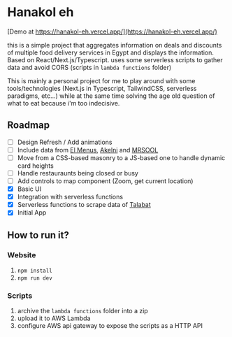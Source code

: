 # Hanakol eh

[Demo at https://hanakol-eh.vercel.app/](https://hanakol-eh.vercel.app/)

this is a simple project that aggregates information on deals and discounts of multiple food delivery services in Egypt and displays the information. Based on React/Next.js/Typescript. uses some serverless scripts to gather data and avoid CORS (scripts in `lambda functions` folder)

This is mainly a personal project for me to play around with some tools/technologies (Next.js in Typescript, TailwindCSS, serverless paradigms, etc...) while at the same time solving the age old question of what to eat because i'm too indecisive.

## Roadmap
- [ ] Design Refresh / Add animations
- [ ] Include data from [El Menus](https://www.elmenus.com/), [Akelni](https://www.akelni.com/en) and [MRSOOL](https://mrsool.co/contact) 
- [ ] Move from a CSS-based masonry to a JS-based one to handle dynamic card heights
- [ ] Handle restauraunts being closed or busy
- [ ] Add controls to map component (Zoom, get current location)
- [x] Basic UI
- [x] Integration with serverless functions
- [x] Serverless functions to scrape data of [Talabat](https://www.talabat.com/egypt)
- [x] Initial App

## How to run it?

### Website
1. `npm install`
2. `npm run dev`

### Scripts
1. archive the `lambda functions` folder into a zip
2. upload it to AWS Lambda
3. configure AWS api gateway to expose the scripts as a HTTP API
